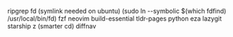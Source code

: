 ripgrep
fd (symlink needed on ubuntu) (sudo ln --symbolic $(which fdfind) /usr/local/bin/fd)
fzf
neovim
build-essential
tldr-pages
python
eza
lazygit 
starship
z (smarter cd)
diffnav
